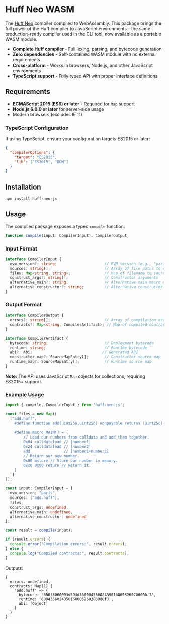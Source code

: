 # Huff Neo WASM

The [Huff Neo](https://github.com/cakevm/huff-neo) compiler compiled to WebAssembly. This package brings the full power of the Huff compiler to JavaScript environments - the same production-ready compiler used in the CLI tool, now available as a portable WASM module.

- **Complete Huff compiler** - Full lexing, parsing, and bytecode generation
- **Zero dependencies** - Self-contained WASM module with no external requirements
- **Cross-platform** - Works in browsers, Node.js, and other JavaScript environments
- **TypeScript support** - Fully typed API with proper interface definitions

## Requirements

- **ECMAScript 2015 (ES6) or later** - Required for `Map` support
- **Node.js 6.0.0 or later** for server-side usage
- Modern browsers (excludes IE 11)

### TypeScript Configuration

If using TypeScript, ensure your configuration targets ES2015 or later:

```json
{
  "compilerOptions": {
    "target": "ES2015",
    "lib": ["ES2015", "DOM"]
  }
}
```

## Installation

```bash
npm install huff-neo-js
```

## Usage

The compiled package exposes a typed `compile` function:

```typescript
function compile(input: CompilerInput): CompilerOutput
```

### Input Format

```typescript
interface CompilerInput {
  evm_version?: string;                     // EVM version (e.g., "paris")
  sources: string[];                        // Array of file paths to compile
  files: Map<string, string>;               // Map of filename to source code
  construct_args?: string[];                // Constructor arguments
  alternative_main?: string;                // Alternative main macro name
  alternative_constructor?: string;         // Alternative constructor macro name
}
```

### Output Format

```typescript
interface CompilerOutput {
  errors?: string[];                        // Array of compilation errors
  contracts?: Map<string, CompilerArtifact>; // Map of compiled contracts
}

interface CompilerArtifact {
  bytecode: string;                         // Deployment bytecode
  runtime: string;                          // Runtime bytecode
  abi?: Abi;                               // Generated ABI
  constructor_map?: SourceMapEntry[];       // Constructor source map
  runtime_map?: SourceMapEntry[];           // Runtime source map
}
```

**Note:** The API uses JavaScript `Map` objects for collections, requiring ES2015+ support.

### Example Usage

```typescript
import { compile, CompilerInput } from 'huff-neo-js';

const files = new Map([
  ["add.huff", `
    #define function add(uint256,uint256) nonpayable returns (uint256)

    #define macro MAIN() = {
        // Load our numbers from calldata and add them together.
        0x04 calldataload // [number1]
        0x24 calldataload // [number2]
        add               // [number1+number2]
        // Return our new number.
        0x00 mstore // Store our number in memory.
        0x20 0x00 return // Return it.
    }
  `]
]);

const input: CompilerInput = {
  evm_version: "paris",
  sources: ["add.huff"],
  files,
  construct_args: undefined,
  alternative_main: undefined,
  alternative_constructor: undefined
};

const result = compile(input);

if (result.errors) {
  console.error("Compilation errors:", result.errors);
} else {
  console.log("Compiled contracts:", result.contracts);
}
```

Outputs:

```text
{
  errors: undefined,
  contracts: Map(1) {
    'add.huff' => {
      bytecode: '600f8060093d393df36004356024350160005260206000f3',
      runtime: '6004356024350160005260206000f3',
      abi: [Object]
    }
  }
}
```